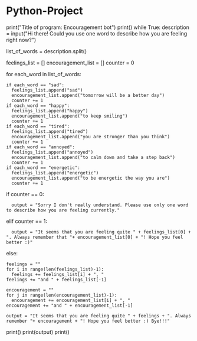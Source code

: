 # Python-Project
print("Title of program: Encouragement bot")
print()
while True:
  description = input("Hi there! Could you use one word to describe how you are feeling right now?")

  list_of_words = description.split()

  feelings_list = []
  encouragement_list = []
  counter = 0

  for each_word in list_of_words:

    if each_word == "sad":
      feelings_list.append("sad")
      encouragement_list.append("tomorrow will be a better day")
      counter += 1
    if each_word == "happy":
      feelings_list.append("happy")
      encouragement_list.append("to keep smiling")
      counter += 1
    if each_word == "tired":
      feelings_list.append("tired")
      encouragement_list.append("you are stronger than you think")
      counter += 1
    if each_word == "annoyed":
      feelings_list.append("annoyed")
      encouragement_list.append("to calm down and take a step back")
      counter += 1
    if each_word == "energetic":
      feelings_list.append("energetic")
      encouragement_list.append("to be energetic the way you are")
      counter += 1

  if counter == 0:
    
      output = "Sorry I don't really understand. Please use only one word to describe how you are feeling currently."

  elif counter == 1:
    
      output = "It seems that you are feeling quite " + feelings_list[0] + ". Always remember that "+ encouragement_list[0] + "! Hope you feel better :)"  

  else:
  
    feelings = ""    
    for i in range(len(feelings_list)-1):
      feelings += feelings_list[i] + ", "
    feelings += "and " + feelings_list[-1]
    
    encouragement = ""    
    for j in range(len(encouragement_list)-1):
      encouragement += encouragement_list[i] + ", "
    encouragement += "and " + encouragement_list[-1]
    
    output = "It seems that you are feeling quite " + feelings + ". Always remember "+ encouragement + "! Hope you feel better :) Bye!!!"

  print()
  print(output)
  print()
